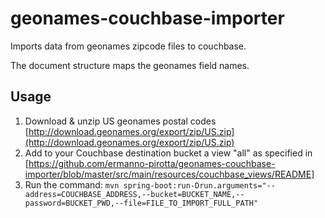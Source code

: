 # geonames-couchbase-importer
Imports data from geonames zipcode files to couchbase. 

The document structure maps the geonames field names. 
## Usage

1. Download & unzip US geonames postal codes [http://download.geonames.org/export/zip/US.zip](http://download.geonames.org/export/zip/US.zip)
2. Add to your Couchbase destination bucket a view "all" as specified in [https://github.com/ermanno-pirotta/geonames-couchbase-importer/blob/master/src/main/resources/couchbase_views/README] 
3. Run the command: `mvn spring-boot:run-Drun.arguments="--address=COUCHBASE_ADDRESS,--bucket=BUCKET_NAME,--password=BUCKET_PWD,--file=FILE_TO_IMPORT_FULL_PATH" `
